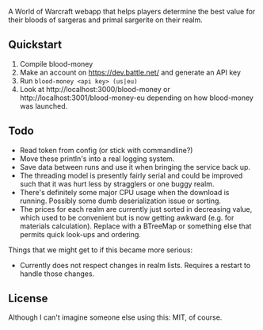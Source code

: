 A World of Warcraft webapp that helps players determine the best value for their bloods of sargeras and primal sargerite on their realm.

Quickstart
----------
  1. Compile blood-money
  2. Make an account on https://dev.battle.net/ and generate an
     API key
  3. Run `blood-money <api key> (us|eu)`
  4. Look at http://localhost:3000/blood-money or http://localhost:3001/blood-money-eu depending on
     how blood-money was launched.

Todo
----
  - Read token from config (or stick with commandline?)
  - Move these println's into a real logging system.
  - Save data between runs and use it when bringing the service
    back up.
  - The threading model is presently fairly serial and could be
    improved such that it was hurt less by stragglers or one
    buggy realm.
  - There's definitely some major CPU usage when the download
    is running. Possibly some dumb deserialization issue or
    sorting.
  - The prices for each realm are currently just sorted in
    decreasing value, which used to be convenient but is now
    getting awkward (e.g. for materials calculation). Replace
    with a BTreeMap or something else that permits quick
    look-ups and ordering.

Things that we might get to if this became more serious:
  - Currently does not respect changes in realm lists.
    Requires a restart to handle those changes.

License
-------
Although I can't imagine someone else using this: MIT, of course.
